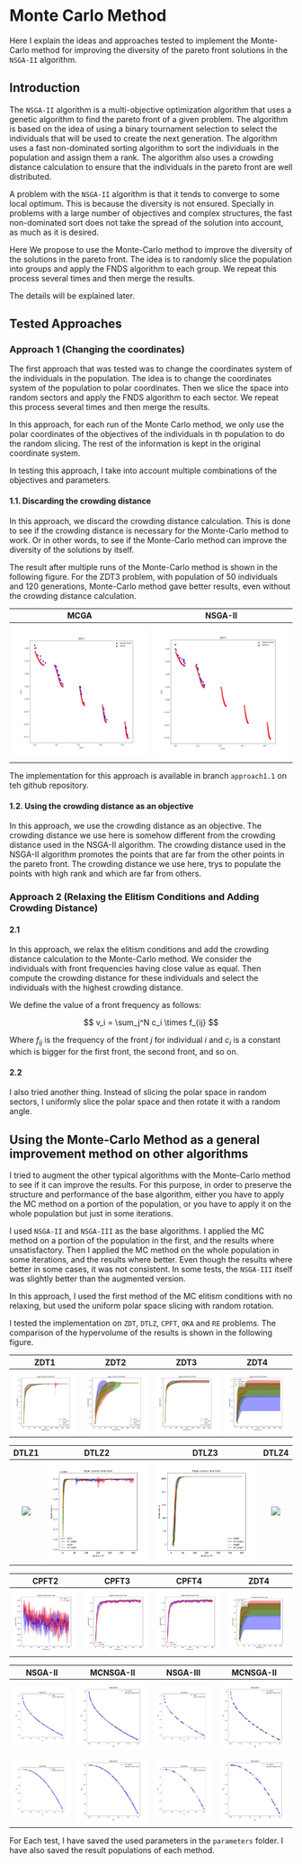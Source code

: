 # Monte Carlo Method

Here I explain the ideas and approaches tested to implement the Monte-Carlo method for improving the diversity of the
pareto front solutions in the `NSGA-II` algorithm.

## Introduction

The `NSGA-II` algorithm is a multi-objective optimization algorithm that uses a genetic algorithm to find the pareto
front of a given problem. The algorithm is based on the idea of using a binary tournament selection to select the
individuals that will be used to create the next generation. The algorithm uses a fast non-dominated sorting algorithm
to sort the individuals in the population and assign them a rank. The algorithm also uses a crowding distance
calculation to ensure that the individuals in the pareto front are well distributed.

A problem with the `NSGA-II` algorithm is that it tends to converge to some local optimum. This is because the diversity
is not ensured. Specially in problems with a large number of objectives and complex structures, the fast non-dominated
sort
does not take the spread of the solution into account, as much as it is desired.

Here We propose to use the Monte-Carlo method to improve the diversity of the solutions in the pareto front. The idea
is to randomly slice the population into groups and apply the FNDS algorithm to each group. We repeat this process
several times and then merge the results.

The details will be explained later.

## Tested Approaches

### Approach 1 (Changing the coordinates)

The first approach that was tested was to change the coordinates system of the individuals in the population. The idea
is to
change the coordinates system of the population to polar coordinates. Then we slice the space into random sectors and
apply
the FNDS algorithm to each sector. We repeat this process several times and then merge the results.

In this approach, for each run of the Monte Carlo method, we only use the polar coordinates of the objectives of the
individuals
in th population to do the random slicing. The rest of the information is kept in the original coordinate system.

In testing this approach, I take into account multiple combinations of the objectives and parameters.

#### 1.1. Discarding the crowding distance

In this approach, we discard the crowding distance calculation. This is done to see if the crowding distance is
necessary for the Monte-Carlo method to work. Or in other words, to see if the Monte-Carlo method can improve the
diversity of the solutions by itself.

The result after multiple runs of the Monte-Carlo method is shown in the following figure. For the ZDT3 problem, with
population of 50 individuals and 120 generations, Monte-Carlo method gave better results, even without the crowding
distance calculation.

|               MCGA               |               NSGA-II               |
|:--------------------------------:|:-----------------------------------:|
| ![MCGA](../images/all_tests/zdt3_mcga.png) | ![NSGA-II](../images/all_tests/zdt3_nsga.png) |

The implementation for this approach is available in branch `approach1.1` on teh github repository.

#### 1.2. Using the crowding distance as an objective

In this approach, we use the crowding distance as an objective. The crowding distance we use here is somehow different
from the crowding distance used in the NSGA-II algorithm. The crowding distance used in the NSGA-II algorithm promotes
the points that are far from the other points in the pareto front. The crowding distance we use here, trys to populate
the points with high rank and which are far from others.

### Approach 2 (Relaxing the Elitism Conditions and Adding Crowding Distance)

#### 2.1

In this approach, we relax the elitism conditions and add the crowding distance calculation to the Monte-Carlo method.
We consider the individuals with front frequencies having close value as equal. Then compute the crowding distance for
these individuals and select the individuals with the highest crowding distance.

We define the value of a front frequency as follows:

$$
v_i = \sum_j^N c_i \times f_{ij}
$$

Where $f_{ij}$ is the frequency of the front $j$ for individual $i$ and $c_i$ is a constant which is bigger for the
first front, the second front, and so on.

#### 2.2

I also tried another thing. Instead of slicing the polar space in random sectors, I uniformly slice the polar space and
then rotate it with a random angle.

## Using the Monte-Carlo Method as a general improvement method on other algorithms

I tried to augment the other typical algorithms with the Monte-Carlo method to see if it can improve the results. For
this purpose, in order to preserve the structure and performance of the base algorithm, either you have to apply the MC
method on a portion of the population, or you have to apply it on the whole population but just in some iterations.

I used `NSGA-II` and `NSGA-III` as the base algorithms. I applied the MC method on a portion of the population in the
first, and the results where unsatisfactory. Then I applied the MC method on the whole population in some iterations,
and the results where better. Even though the results where better in some cases, it was not consistent. In some tests,
the `NSGA-III` itself was slightly better than the augmented version.

In this approach, I used the first method of the MC elitism conditions with no relaxing, but used the uniform polar
space slicing with random rotation.

I tested the implementation on `ZDT`, `DTLZ`, `CPFT`, `OKA` and `RE` problems. The comparison of the hypervolume of the
results is shown in the following figure.

|                     ZDT1                     |                      ZDT2                       |                     ZDT3                     |                      ZDT4                       |
|:--------------------------------------------:|:-----------------------------------------------:|:--------------------------------------------:|:-----------------------------------------------:|
|     ![](../images/hypervolumes/zdt1.png)     |      ![](../images/hypervolumes/zdt2.png)       |     ![](../images/hypervolumes/zdt3.png)     |      ![](../images/hypervolumes/zdt4.png)       |

|                    DTLZ1                     |                      DTLZ2                      |                    DTLZ3                     |                      DTLZ4                      |
| :------------------------------------------: | :---------------------------------------------: | :------------------------------------------: | :---------------------------------------------: |
|    ![](../images/hypervolumes/dtlza.png)     |      ![](../images/hypervolumes/dtlz2.png)      |    ![](../images/hypervolumes/dtlz3.png)     |      ![](../images/hypervolumes/stlz4.png)      |

|                    CPFT2                     |                      CPFT3                      |                    CPFT4                     |                      ZDT4                       |
| :------------------------------------------: | :---------------------------------------------: | :------------------------------------------: | :---------------------------------------------: |
|    ![](../images/hypervolumes/cpft2.png)     |      ![](../images/hypervolumes/cpft3.png)      |    ![](../images/hypervolumes/cpft4.png)     |      ![](../images/hypervolumes/zdt4.png)       |

|                  NSGA-II                  |                  MCNSGA-II                   |                 NSGA-III                  |                  MCNSGA-II                   |
|:-----------------------------------------:|:--------------------------------------------:|:-----------------------------------------:|:--------------------------------------------:|
| ![](../images/populations/zdt1_nsga2.png) | ![](../images/populations/zdt1_mc_nsga2.png) | ![](../images/populations/zdt1_nsga3.png) | ![](../images/populations/zdt1_mc_nsga3.png) |
| ![](../images/populations/zdt2_nsga2.png) | ![](../images/populations/zdt2_mc_nsga2.png) | ![](../images/populations/zdt2_nsga3.png) | ![](../images/populations/zdt2_mc_nsga3.png) |

For Each test, I have saved the used parameters in the `parameters` folder. I have also saved the result populations of
each method.
